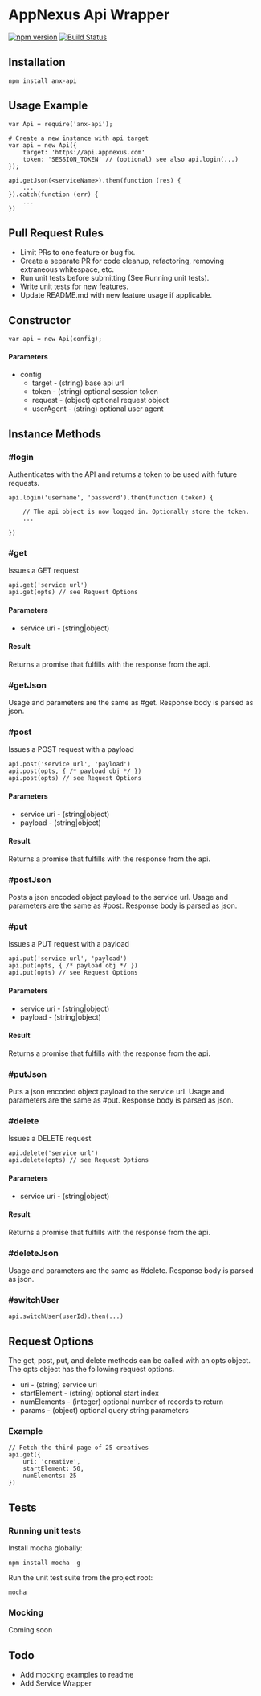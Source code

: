 # AppNexus Api Wrapper

[![npm version](https://badge.fury.io/js/anx-api.svg)](http://badge.fury.io/js/anx-api)
[![Build Status](https://travis-ci.org/adnexus/anx-api.svg?branch=master)](https://travis-ci.org/adnexus/anx-api)

## Installation

	npm install anx-api

## Usage Example

	var Api = require('anx-api');

	# Create a new instance with api target
	var api = new Api({
		target: 'https://api.appnexus.com'
		token: 'SESSION_TOKEN' // (optional) see also api.login(...)
	});

	api.getJson(<serviceName>).then(function (res) {
		...
	}).catch(function (err) {
		...
	})

## Pull Request Rules

* Limit PRs to one feature or bug fix.
* Create a separate PR for code cleanup, refactoring, removing extraneous whitespace, etc.
* Run unit tests before submitting (See Running unit tests).
* Write unit tests for new features.
* Update README.md with new feature usage if applicable.

## Constructor

	var api = new Api(config);

#### Parameters

* config
	* target - (string) base api url
	* token - (string) optional session token
	* request - (object) optional request object
	* userAgent - (string) optional user agent

## Instance Methods

### #login

Authenticates with the API and returns a token to be used with future requests.

	api.login('username', 'password').then(function (token) {

		// The api object is now logged in. Optionally store the token.
		...

	})

### #get

Issues a GET request

	api.get('service url')
	api.get(opts) // see Request Options

#### Parameters

* service uri - (string|object)

#### Result

Returns a promise that fulfills with the response from the api.

### #getJson

Usage and parameters are the same as #get. Response body is parsed as json.

### #post

Issues a POST request with a payload

	api.post('service url', 'payload')
	api.post(opts, { /* payload obj */ })
	api.post(opts) // see Request Options

#### Parameters

* service uri - (string|object)
* payload - (string|object)

#### Result

Returns a promise that fulfills with the response from the api.

### #postJson

Posts a json encoded object payload to the service url. Usage and parameters are
the same as #post. Response body is parsed as json.

### #put

Issues a PUT request with a payload

	api.put('service url', 'payload')
	api.put(opts, { /* payload obj */ })
	api.put(opts) // see Request Options

#### Parameters

* service uri - (string|object)
* payload - (string|object)

#### Result

Returns a promise that fulfills with the response from the api.

### #putJson

Puts a json encoded object payload to the service url. Usage and parameters are
the same as #put. Response body is parsed as json.

### #delete

Issues a DELETE request

	api.delete('service url')
	api.delete(opts) // see Request Options

#### Parameters

* service uri - (string|object)

#### Result

Returns a promise that fulfills with the response from the api.

### #deleteJson

Usage and parameters are the same as #delete. Response body is parsed as json.


### #switchUser

	api.switchUser(userId).then(...)

## Request Options

The get, post, put, and delete methods can be called with an opts object. The
opts object has the following request options.

* uri - (string) service uri
* startElement - (string) optional start index
* numElements - (integer) optional number of records to return
* params - (object) optional query string parameters

### Example

	// Fetch the third page of 25 creatives
	api.get({
		uri: 'creative',
		startElement: 50,
		numElements: 25
	})

## Tests

### Running unit tests

Install mocha globally:

	npm install mocha -g

Run the unit test suite from the project root:

	mocha

### Mocking

Coming soon

## Todo

* Add mocking examples to readme
* Add Service Wrapper
